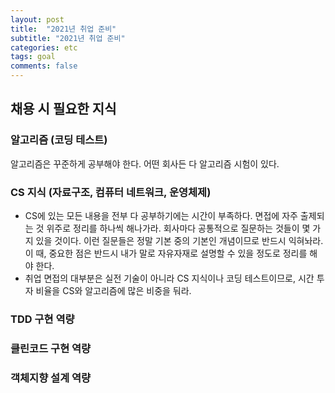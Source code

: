 ```yaml
---
layout: post
title:  "2021년 취업 준비"
subtitle: "2021년 취업 준비"
categories: etc
tags: goal
comments: false
---
```

## 채용 시 필요한 지식

### 알고리즘 (코딩 테스트)
알고리즘은 꾸준하게 공부해야 한다. 어떤 회사든 다 알고리즘 시험이 있다.

### CS 지식 (자료구조, 컴퓨터 네트워크, 운영체제)

- CS에 있는 모든 내용을 전부 다 공부하기에는 시간이 부족하다. 면접에 자주 출제되는 것 위주로 정리를 하나씩 해나가라. 회사마다 공통적으로 질문하는 것들이 몇 가지 있을 것이다. 이런 질문들은 정말 기본 중의 기본인 개념이므로 반드시 익혀놔라.  이 때, 중요한 점은 반드시 내가 말로 자유자재로 설명할 수 있을 정도로 정리를 해야 한다.
- 취업 면접의 대부분은 실전 기술이 아니라 CS 지식이나 코딩 테스트이므로, 시간 투자 비율을 CS와 알고리즘에 많은 비중을 둬라.

### TDD 구현 역량

### 클린코드 구현 역량

### 객체지향 설계 역량

